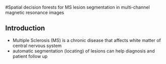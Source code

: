 #Spatial decision forests for MS lesion segmentation in multi-channel magnetic resonance images

## Introduction
* Multiple Sclerosis (MS) is a chronic disease that affects white matter of central nervous system
* automatic segmentation (locating) of lesions can help diagnosis and patient follow up
